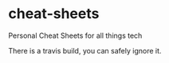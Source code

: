 # cheat-sheets

Personal Cheat Sheets for all things tech

There is a travis build, you can safely ignore it.
